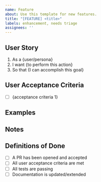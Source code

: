 ```yaml
---
name: Feature
about: Use this template for new features.
title: "[FEATURE] <title>"
labels: enhancement, needs triage
assignees: ''
---
```


<!--
Note: Please search to see if a similar issue already exists.
-->

## User Story
1. As a {user/persona}
2. I want {to perform this action}
3. So that {I can accomplish this goal}

## User Acceptance Criteria
- [ ] {acceptance criteria 1}

## Examples
<!-- example if present -->

## Notes
<!-- further notes if present -->

## Definitions of Done
- [ ] A PR has been opened and accepted
- [ ] All user acceptance criteria are met
- [ ] All tests are passing
- [ ] Documentation is updated/extended
